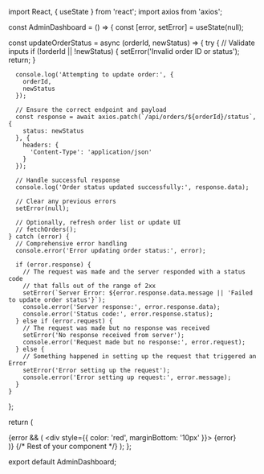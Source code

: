 import React, { useState } from 'react';
import axios from 'axios';

const AdminDashboard = () => {
  const [error, setError] = useState(null);

  const updateOrderStatus = async (orderId, newStatus) => {
    try {
      // Validate inputs
      if (!orderId || !newStatus) {
        setError('Invalid order ID or status');
        return;
      }

      console.log('Attempting to update order:', {
        orderId,
        newStatus
      });

      // Ensure the correct endpoint and payload
      const response = await axios.patch(`/api/orders/${orderId}/status`, { 
        status: newStatus 
      }, {
        headers: {
          'Content-Type': 'application/json'
        }
      });

      // Handle successful response
      console.log('Order status updated successfully:', response.data);
      
      // Clear any previous errors
      setError(null);

      // Optionally, refresh order list or update UI
      // fetchOrders();
    } catch (error) {
      // Comprehensive error handling
      console.error('Error updating order status:', error);

      if (error.response) {
        // The request was made and the server responded with a status code
        // that falls out of the range of 2xx
        setError(`Server Error: ${error.response.data.message || 'Failed to update order status'}`);
        console.error('Server response:', error.response.data);
        console.error('Status code:', error.response.status);
      } else if (error.request) {
        // The request was made but no response was received
        setError('No response received from server');
        console.error('Request made but no response:', error.request);
      } else {
        // Something happened in setting up the request that triggered an Error
        setError('Error setting up the request');
        console.error('Error setting up request:', error.message);
      }
    }
  };

  return (
    <div>
      {error && (
        <div style={{ color: 'red', marginBottom: '10px' }}>
          {error}
        </div>
      )}
      {/* Rest of your component */}
    </div>
  );
};

export default AdminDashboard;